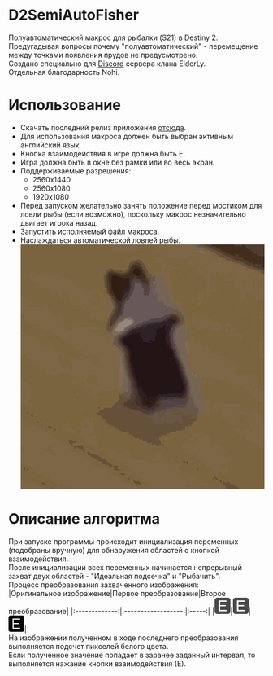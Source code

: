 # D2SemiAutoFisher
Полуавтоматический макрос для рыбалки (S21) в Destiny 2.<br/>
Предугадывая вопросы почему "полуавтоматический" - перемещение между точками появления прудов не предусмотрено. <br/>
Создано специально для [Discord](https://elderly-clan.ru/discord) сервера клана ElderLy. <br/>
Отдельная благодарность Nohi.

# Использование
- Скачать последний релиз приложения [отсюда](https://github.com/ArchSat/D2SemiAutoFisher/releases).
- Для использования макроса должен быть выбран активным английский язык.
- Кнопка взаимодействия в игре должна быть Е.
- Игра должна быть в окне без рамки или во весь экран. 
- Поддерживаемые разрешения:
  - 2560х1440 
  - 2560х1080
  - 1920х1080
- Перед запуском желательно занять положение перед мостиком для ловли рыбы (если возможно), поскольку макрос незначительно двигает игрока назад.
- Запустить исполняемый файл макроса.
- Наслаждаться автоматической ловлей рыбы.
![Image alt](https://github.com/archsat/D2SemiAutoFisher/raw/master/readme/cat-dance.gif)

# Описание алгоритма
При запуске программы происходит инициализация переменных (подобраны вручную) для обнаружения областей с кнопкой взаимодействия. <br/>
После инициализации всех переменных начинается непрерывный захват двух областей - "Идеальная подсечка" и "Рыбачить". <br/>
Процесс преобразования захваченного изображения: <br/>
|Оригинальное изображение|Первое преобразование|Второе преобразование|
|:-------------:|:------------------:|:-----:|
|![Image alt](https://github.com/archsat/D2SemiAutoFisher/raw/master/readme/original_image.png)|![Image alt](https://github.com/archsat/D2SemiAutoFisher/raw/master/readme/first_transform.png)|![Image alt](https://github.com/archsat/D2SemiAutoFisher/raw/master/readme/second_transform.png)|
<br/>
На изображении полученном в ходе последнего преобразования выполняется подсчет пикселей белого цвета. <br/>
Если полученное значение попадает в заранее заданный интервал, то выполняется нажание кнопки взаимодействия (Е).
